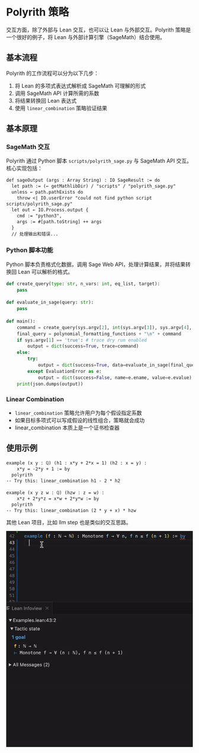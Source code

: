 # Polyrith 策略

交互方面，除了外部与 Lean 交互，也可以让 Lean 与外部交互。Polyrith 策略是一个很好的例子，将 Lean 与外部计算引擎（SageMath）结合使用。

## 基本流程

Polyrith 的工作流程可以分为以下几步：
1. 将 Lean 的多项式表达式解析成 SageMath 可理解的形式
2. 调用 SageMath API 计算所需的系数
3. 将结果转换回 Lean 表达式
4. 使用 `linear_combination` 策略验证结果

## 基本原理

### SageMath 交互

Polyrith 通过 Python 脚本 `scripts/polyrith_sage.py` 与 SageMath API 交互。核心实现包括：

```lean
def sageOutput (args : Array String) : IO SageResult := do
  let path := (← getMathlibDir) / "scripts" / "polyrith_sage.py"
  unless ← path.pathExists do 
    throw <| IO.userError "could not find python script scripts/polyrith_sage.py"
  let out ← IO.Process.output { 
    cmd := "python3", 
    args := #[path.toString] ++ args 
  }
  // 处理输出和错误...
```

### Python 脚本功能

Python 脚本负责格式化数据，调用 Sage Web API，处理计算结果，并将结果转换回 Lean 可以解析的格式。

```python
def create_query(type: str, n_vars: int, eq_list, target):
    pass

def evaluate_in_sage(query: str):
    pass

def main():
    command = create_query(sys.argv[2], int(sys.argv[3]), sys.argv[4], sys.argv[5])
    final_query = polynomial_formatting_functions + "\n" + command
    if sys.argv[1] == 'true': # trace dry run enabled
        output = dict(success=True, trace=command)
    else:
        try:
            output = dict(success=True, data=evaluate_in_sage(final_query))
        except EvaluationError as e:
            output = dict(success=False, name=e.ename, value=e.evalue)
    print(json.dumps(output))
```

### Linear Combination

- `linear_combination` 策略允许用户为每个假设指定系数
- 如果目标多项式可以写成假设的线性组合，策略就会成功
- linear_combination 本质上是一个证书检查器

## 使用示例

```lean
example (x y : ℚ) (h1 : x*y + 2*x = 1) (h2 : x = y) :
    x*y = -2*y + 1 := by
  polyrith
-- Try this: linear_combination h1 - 2 * h2

example (x y z w : ℚ) (hzw : z = w) : 
    x*z + 2*y*z = x*w + 2*y*w := by
  polyrith
-- Try this: linear_combination (2 * y + x) * hzw
```

其他 Lean 项目，比如 llm step 也是类似的交互思路。

![llmstep](../assets/imgs/llmstep.gif)
